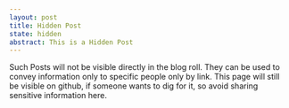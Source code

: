 ```yaml
---
layout: post
title: Hidden Post
state: hidden
abstract: This is a Hidden Post
---
```


Such Posts will not be visible directly in the blog roll. 
They can be used to convey information only to specific people only by link.
This page will still be visible on github, if someone wants to dig for it, so avoid sharing sensitive information here.